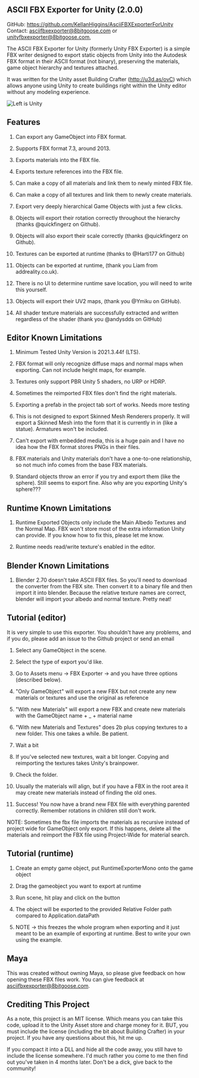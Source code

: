 ASCII FBX Exporter for Unity (2.0.0)
-------------------------

GitHub: https://github.com/KellanHiggins/AsciiFBXExporterForUnity
Contact: asciifbxexporter@8bitgoose.com or unityfbxexporter@8bitgoose.com, 

The ASCII FBX Exporter for Unity (formerly Unity FBX Exporter) is a simple FBX writer designed to export static objects from Unity into the Autodesk FBX format in their ASCII format (not binary), preserving the materials, game object hierarchy and textures attached.

It was written for the Unity asset Building Crafter (http://u3d.as/ovC) which allows anyone using Unity to create buildings right within the Unity editor without any modeling experience.

![Left is Unity](/Docs/ExampleExport.jpg?raw=true "Optional Title")


Features
-------------------------

1. Can export any GameObject into FBX format.

2. Supports FBX format 7.3, around 2013.

3. Exports materials into the FBX file.

4. Exports texture references into the FBX file.

5. Can make a copy of all materials and link them to newly minted FBX file.

6. Can make a copy of all textures and link them to newly create materials.

7. Export very deeply hierarchical Game Objects with just a few clicks.

8. Objects will export their rotation correctly throughout the hierarchy (thanks @quickfingerz on Github).

9. Objects will also export their scale correctly (thanks @quickfingerz on Github).

10. Textures can be exported at runtime (thanks to @Harti177 on Github)

11. Objects can be exported at runtime, (thank you Liam from addreality.co.uk).

12. There is no UI to determine runtime save location, you will need to write this yourself.

12. Objects will export their UV2 maps, (thank you @Ymiku on GitHub).

13. All shader texture materials are successfully extracted and written regardless of the shader (thank you @andysdds on GitHub)


Editor Known Limitations
-------------------------

1. Minimum Tested Unity Version is 2021.3.44f (LTS).

2. FBX format will only recognize diffuse maps and normal maps when exporting. Can not include height maps, for example.

3. Textures only support PBR Unity 5 shaders, no URP or HDRP.

4. Sometimes the reimported FBX files don't find the right materials.

5. Exporting a prefab in the project tab sort of works. Needs more testing

6. This is not designed to export Skinned Mesh Renderers properly. It will export a Skinned Mesh into the form that it is currently in in (like a statue). Armatures won't be included.

7. Can't export with embedded media, this is a huge pain and I have no idea how the FBX format stores PNGs in their files.

8. FBX materials and Unity materials don't have a one-to-one relationship, so not much info comes from the base FBX materials.

9. Standard objects throw an error if you try and export them (like the sphere). Still seems to export fine. Also why are you exporting Unity's sphere???


Runtime Known Limitations
-------------------------

1. Runtime Exported Objects only include the Main Albedo Textures and the Normal Map. FBX won't store most of the extra information Unity can provide. If you know how to fix this, please let me know.

2. Runtime needs read/write texture's enabled in the editor.


Blender Known Limitations
------------------------

1. Blender 2.70 doesn't take ASCII FBX files. So you'll need to download the converter from the FBX site. Then convert it to a binary file and then import it into blender. Because the relative texture names are correct, blender will import your albedo and normal texture. Pretty neat!


Tutorial (editor)
-------------------------

It is very simple to use this exporter. You shouldn't have any problems, and if you do, please add an issue to the Github project or send an email

1. Select any GameObject in the scene.

2. Select the type of export you'd like.

3. Go to Assets menu -> FBX Exporter -> and you have three options (described below).

3. "Only GameObject" will export a new FBX but not create any new materials or textures and use the original as reference

4. "With new Materials" will export a new FBX and create new materials with the GameObject name + _ + material name

5. "With new Materials and Textures" does 2b plus copying textures to a new folder. This one takes a while. Be patient.

6. Wait a bit

7. If you've selected new textures, wait a bit longer. Copying and reimporting the textures takes Unity's brainpower.

8. Check the folder.

9. Usually the materials will align, but if you have a FBX in the root area it may create new materials instead of finding the old ones.

10. Success! You now have a brand new FBX file with everything parented correctly. Remember rotations in children still don't work.

NOTE: Sometimes the fbx file imports the materials as recursive instead of project wide for GameObject only export. If this happens, delete all the materials and reimport the FBX file using Project-Wide for material search.


Tutorial (runtime)
-------------------------

1. Create an empty game object, put RuntimeExporterMono onto the game object

2. Drag the gameobject you want to export at runtime

3. Run scene, hit play and click on the button

4. The object will be exported to the provided Relative Folder path compared to Application.dataPath

5. NOTE -> this freezes the whole program when exporting and it just meant to be an example of exporting at runtime. Best to write your own using the example.


Maya
------------------------

This was created without owning Maya, so please give feedback on how opening these FBX files work. You can give feedback at asciifbxexporter@8bitgoose.com.


Crediting This Project
------------------------

As a note, this project is an MIT license. Which means you can take this code, upload it to the Unity Asset store and charge money for it. BUT, you must include the license (including the bit about Building Crafter) in your project. If you have any questions about this, hit me up.

If you compact it into a DLL and hide all the code away, you still have to include the license somewhere. I'd much rather you come to me then find out you've taken in 4 months later. Don't be a dick, give back to the community!